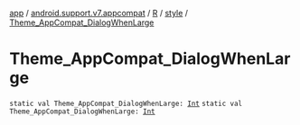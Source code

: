 [app](../../../index.md) / [android.support.v7.appcompat](../../index.md) / [R](../index.md) / [style](index.md) / [Theme_AppCompat_DialogWhenLarge](.)

# Theme_AppCompat_DialogWhenLarge

`static val Theme_AppCompat_DialogWhenLarge: `[`Int`](https://kotlinlang.org/api/latest/jvm/stdlib/kotlin/-int/index.html)
`static val Theme_AppCompat_DialogWhenLarge: `[`Int`](https://kotlinlang.org/api/latest/jvm/stdlib/kotlin/-int/index.html)